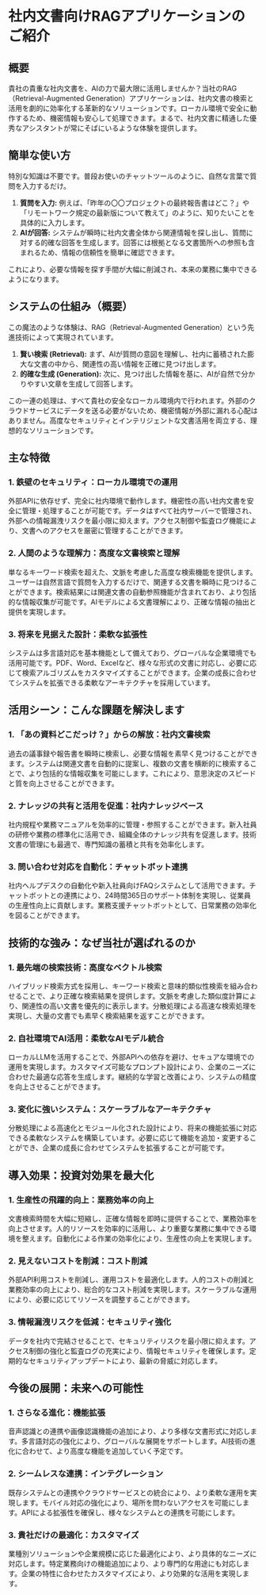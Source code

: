 # 社内文書向けRAGアプリケーションのご紹介

## 概要
貴社の貴重な社内文書を、AIの力で最大限に活用しませんか？当社のRAG（Retrieval-Augmented Generation）アプリケーションは、社内文書の検索と活用を劇的に効率化する革新的なソリューションです。ローカル環境で安全に動作するため、機密情報も安心して処理できます。まるで、社内文書に精通した優秀なアシスタントが常にそばにいるような体験を提供します。

## 簡単な使い方

特別な知識は不要です。普段お使いのチャットツールのように、自然な言葉で質問を入力するだけ。

1.  **質問を入力:** 例えば、「昨年の〇〇プロジェクトの最終報告書はどこ？」や「リモートワーク規定の最新版について教えて」のように、知りたいことを具体的に入力します。
2.  **AIが回答:** システムが瞬時に社内文書全体から関連情報を探し出し、質問に対する的確な回答を生成します。回答には根拠となる文書箇所への参照も含まれるため、情報の信頼性を簡単に確認できます。

これにより、必要な情報を探す手間が大幅に削減され、本来の業務に集中できるようになります。

## システムの仕組み（概要）

この魔法のような体験は、RAG（Retrieval-Augmented Generation）という先進技術によって実現されています。

1.  **賢い検索 (Retrieval):** まず、AIが質問の意図を理解し、社内に蓄積された膨大な文書の中から、関連性の高い情報を正確に見つけ出します。
2.  **的確な生成 (Generation):** 次に、見つけ出した情報を基に、AIが自然で分かりやすい文章を生成して回答します。

この一連の処理は、すべて貴社の安全なローカル環境内で行われます。外部のクラウドサービスにデータを送る必要がないため、機密情報が外部に漏れる心配はありません。高度なセキュリティとインテリジェントな文書活用を両立する、理想的なソリューションです。

## 主な特徴

### 1. 鉄壁のセキュリティ：ローカル環境での運用
外部APIに依存せず、完全に社内環境で動作します。機密性の高い社内文書を安全に管理・処理することが可能です。データはすべて社内サーバーで管理され、外部への情報漏洩リスクを最小限に抑えます。アクセス制御や監査ログ機能により、文書へのアクセスを厳密に管理することができます。

### 2. 人間のような理解力：高度な文書検索と理解
単なるキーワード検索を超えた、文脈を考慮した高度な検索機能を提供します。ユーザーは自然言語で質問を入力するだけで、関連する文書を瞬時に見つけることができます。検索結果には関連文書の自動参照機能が含まれており、より包括的な情報収集が可能です。AIモデルによる文書理解により、正確な情報の抽出と提供を実現します。

### 3. 将来を見据えた設計：柔軟な拡張性
システムは多言語対応を基本機能として備えており、グローバルな企業環境でも活用可能です。PDF、Word、Excelなど、様々な形式の文書に対応し、必要に応じて検索アルゴリズムをカスタマイズすることができます。企業の成長に合わせてシステムを拡張できる柔軟なアーキテクチャを採用しています。

## 活用シーン：こんな課題を解決します

### 1. 「あの資料どこだっけ？」からの解放：社内文書検索
過去の議事録や報告書を瞬時に検索し、必要な情報を素早く見つけることができます。システムは関連文書を自動的に提案し、複数の文書を横断的に検索することで、より包括的な情報収集を可能にします。これにより、意思決定のスピードと質を向上させることができます。

### 2. ナレッジの共有と活用を促進：社内ナレッジベース
社内規程や業務マニュアルを効率的に管理・参照することができます。新入社員の研修や業務の標準化に活用でき、組織全体のナレッジ共有を促進します。技術文書の管理にも最適で、専門知識の蓄積と共有を効率化します。

### 3. 問い合わせ対応を自動化：チャットボット連携
社内ヘルプデスクの自動化や新入社員向けFAQシステムとして活用できます。チャットボットとの連携により、24時間365日のサポート体制を実現し、従業員の生産性向上に貢献します。業務支援チャットボットとして、日常業務の効率化を図ることができます。

## 技術的な強み：なぜ当社が選ばれるのか

### 1. 最先端の検索技術：高度なベクトル検索
ハイブリッド検索方式を採用し、キーワード検索と意味的類似性検索を組み合わせることで、より正確な検索結果を提供します。文脈を考慮した類似度計算により、関連性の高い文書を優先的に表示します。分散処理による高速な検索処理を実現し、大量の文書でも素早く検索結果を返すことができます。

### 2. 自社環境でAI活用：柔軟なAIモデル統合
ローカルLLMを活用することで、外部APIへの依存を避け、セキュアな環境での運用を実現します。カスタマイズ可能なプロンプト設計により、企業のニーズに合わせた最適な応答を生成します。継続的な学習と改善により、システムの精度を向上させることができます。

### 3. 変化に強いシステム：スケーラブルなアーキテクチャ
分散処理による高速化とモジュール化された設計により、将来の機能拡張に対応できる柔軟なシステムを構築しています。必要に応じて機能を追加・変更することができ、企業の成長に合わせてシステムを拡張することが可能です。

## 導入効果：投資対効果を最大化

### 1. 生産性の飛躍的向上：業務効率の向上
文書検索時間を大幅に短縮し、正確な情報を即時に提供することで、業務効率を向上させます。人的リソースを効率的に活用し、より重要な業務に集中できる環境を整えます。自動化による作業の効率化により、生産性の向上を実現します。

### 2. 見えないコストを削減：コスト削減
外部API利用コストを削減し、運用コストを最適化します。人的コストの削減と業務効率の向上により、総合的なコスト削減を実現します。スケーラブルな運用により、必要に応じてリソースを調整することができます。

### 3. 情報漏洩リスクを低減：セキュリティ強化
データを社内で完結させることで、セキュリティリスクを最小限に抑えます。アクセス制御の強化と監査ログの充実により、情報セキュリティを確保します。定期的なセキュリティアップデートにより、最新の脅威に対応します。

## 今後の展開：未来への可能性

### 1. さらなる進化：機能拡張
音声認識との連携や画像認識機能の追加により、より多様な文書形式に対応します。多言語対応の強化により、グローバルな展開をサポートします。AI技術の進化に合わせて、より高度な機能を追加していく予定です。

### 2. シームレスな連携：インテグレーション
既存システムとの連携やクラウドサービスとの統合により、より柔軟な運用を実現します。モバイル対応の強化により、場所を問わないアクセスを可能にします。APIによる拡張性を確保し、様々なシステムとの連携を可能にします。

### 3. 貴社だけの最適化：カスタマイズ
業種別ソリューションや企業規模に応じた最適化により、より具体的なニーズに対応します。特定業務向けの機能追加により、より専門的な用途にも対応します。企業の特性に合わせたカスタマイズにより、より効果的な活用を実現します。